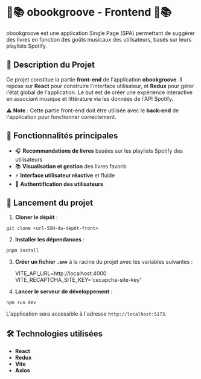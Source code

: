 # 🎵📚 obookgroove - Frontend 🎵📚

obookgroove est une application Single Page (SPA) permettant de suggérer des livres en fonction des goûts musicaux des utilisateurs, basés sur leurs playlists Spotify.

## 📖 Description du Projet

Ce projet constitue la partie **front-end** de l'application **obookgroove**. Il repose sur **React** pour construire l'interface utilisateur, et **Redux** pour gérer l'état global de l'application. Le but est de créer une expérience interactive en associant musique et littérature via les données de l'API Spotify.

⚠️ **Note** : Cette partie front-end doit être utilisée avec le **back-end** de l'application pour fonctionner correctement.

## 🎯 Fonctionnalités principales

- 🎧 **Recommandations de livres** basées sur les playlists Spotify des utilisateurs
- 📚 **Visualisation et gestion** des livres favoris
- ⚡ **Interface utilisateur réactive** et fluide
- 🔑 **Authentification des utilisateurs**

## 🚀 Lancement du projet

1. **Cloner le dépôt** :

```
git clone <url-SSH-du-dépôt-front>
```

2. **Installer les dépendances** :

```
pnpm install
```

3. **Créer un fichier `.env`** à la racine du projet avec les variables suivantes :

   VITE_API_URL=http://localhost:4000  
   VITE_RECAPTCHA_SITE_KEY='cecapcha-site-key'

4. **Lancer le serveur de développement** :

```
npm run dev
```

L'application sera accessible à l'adresse `http://localhost:5173`.

## 🛠️ Technologies utilisées

- **React**
- **Redux**
- **Vite**
- **Axios**
